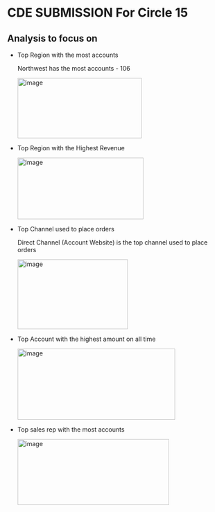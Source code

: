 # CDE SUBMISSION For Circle 15

## Analysis to focus on 

- Top Region with the most accounts
  
   Northwest has the most accounts - 106
  
  <img width="286" height="139" alt="image" src="https://github.com/user-attachments/assets/e01c42b1-cc44-4138-bb05-87bd25bdacf3" />

- Top Region with the Highest Revenue

  <img width="290" height="142" alt="image" src="https://github.com/user-attachments/assets/b57b792a-7d00-48d6-b9cf-bb031df43995" />


- Top Channel used to place orders

   Direct Channel (Account Website) is the top channel used to place orders

  <img width="254" height="161" alt="image" src="https://github.com/user-attachments/assets/9c778680-1242-4098-acdc-0393ea0acb26" />

- Top Account with the highest amount on all time

  <img width="363" height="164" alt="image" src="https://github.com/user-attachments/assets/08169855-603a-44a4-9bd2-56b29a5f0f8a" />

- Top sales rep with the most accounts

  <img width="349" height="152" alt="image" src="https://github.com/user-attachments/assets/14af0ec6-44fb-4d00-93c3-68efcd1e0059" />


